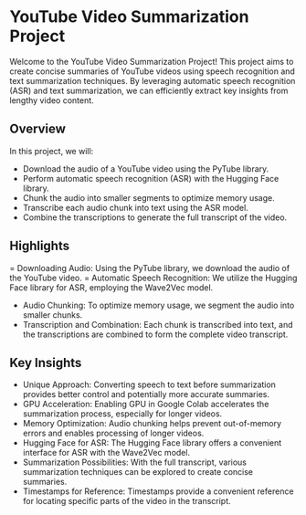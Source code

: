 # YouTube Video Summarization Project
Welcome to the YouTube Video Summarization Project! This project aims to create concise summaries of YouTube videos using speech recognition and text summarization techniques. By leveraging automatic speech recognition (ASR) and text summarization, we can efficiently extract key insights from lengthy video content.

## Overview
In this project, we will:
- Download the audio of a YouTube video using the PyTube library.
- Perform automatic speech recognition (ASR) with the Hugging Face library.
- Chunk the audio into smaller segments to optimize memory usage.
- Transcribe each audio chunk into text using the ASR model.
- Combine the transcriptions to generate the full transcript of the video.

## Highlights
= Downloading Audio: Using the PyTube library, we download the audio of the YouTube video.
= Automatic Speech Recognition: We utilize the Hugging Face library for ASR, employing the Wave2Vec model.
- Audio Chunking: To optimize memory usage, we segment the audio into smaller chunks.
- Transcription and Combination: Each chunk is transcribed into text, and the transcriptions are combined to form the complete video transcript.

## Key Insights
- Unique Approach: Converting speech to text before summarization provides better control and potentially more accurate summaries.
- GPU Acceleration: Enabling GPU in Google Colab accelerates the summarization process, especially for longer videos.
- Memory Optimization: Audio chunking helps prevent out-of-memory errors and enables processing of longer videos.
- Hugging Face for ASR: The Hugging Face library offers a convenient interface for ASR with the Wave2Vec model.
- Summarization Possibilities: With the full transcript, various summarization techniques can be explored to create concise summaries.
- Timestamps for Reference: Timestamps provide a convenient reference for locating specific parts of the video in the transcript.
